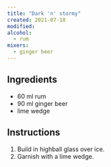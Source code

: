```yaml
---
title: "Dark 'n' stormy"
created: 2021-07-18
modified:
alcohol:
  - rum
mixers:
  - ginger beer
---
```



## Ingredients

- 60 ml rum
- 90 ml ginger beer
- lime wedge

## Instructions

1. Build in highball glass over ice.
2. Garnish with a lime wedge.
